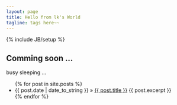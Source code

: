 ```yaml
---
layout: page
title: Hello from lk's World
tagline: tags here~~
---
```

{% include JB/setup %}

## Comming soon ...

busy sleeping ...

<ul class="posts">
  {% for post in site.posts %}
    <li><span>{{ post.date | date_to_string }}</span> &raquo; <a href="{{ BASE_PATH }}{{ post.url }}">{{ post.title }}</a>
    {{ post.excerpt }}</li>
  {% endfor %}
</ul>
